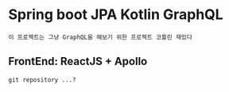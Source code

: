 # Spring boot JPA Kotlin GraphQL
`이 프로젝트는 그냥 GraphQL을 해보기 위한 프로젝트 코틀린 재밌다`
## FrontEnd: ReactJS + Apollo
`git repository ...?`